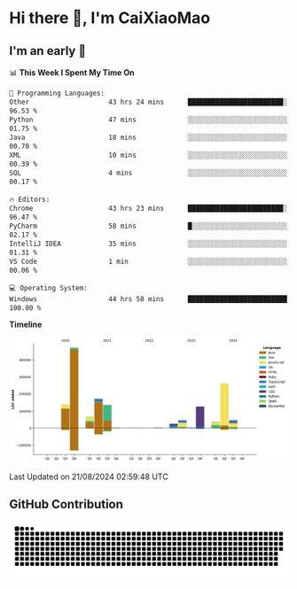 # Hi there 👋, I'm CaiXiaoMao

## I'm an early 🐤
<!--START_SECTION:waka-->
📊 **This Week I Spent My Time On** 

```text
💬 Programming Languages: 
Other                    43 hrs 24 mins      ████████████████████████░   96.53 % 
Python                   47 mins             ░░░░░░░░░░░░░░░░░░░░░░░░░   01.75 % 
Java                     18 mins             ░░░░░░░░░░░░░░░░░░░░░░░░░   00.70 % 
XML                      10 mins             ░░░░░░░░░░░░░░░░░░░░░░░░░   00.39 % 
SQL                      4 mins              ░░░░░░░░░░░░░░░░░░░░░░░░░   00.17 % 

🔥 Editors: 
Chrome                   43 hrs 23 mins      ████████████████████████░   96.47 % 
PyCharm                  58 mins             █░░░░░░░░░░░░░░░░░░░░░░░░   02.17 % 
IntelliJ IDEA            35 mins             ░░░░░░░░░░░░░░░░░░░░░░░░░   01.31 % 
VS Code                  1 min               ░░░░░░░░░░░░░░░░░░░░░░░░░   00.06 % 

💻 Operating System: 
Windows                  44 hrs 58 mins      █████████████████████████   100.00 % 
```

**Timeline**

![Lines of Code chart](https://raw.githubusercontent.com/caixiaomao/caixiaomao/main/assets/bar_graph.png)


 Last Updated on 21/08/2024 02:59:48 UTC
<!--END_SECTION:waka-->

## GitHub Contribution
<picture>
  <source media="(prefers-color-scheme: dark)" srcset="/dist/snake/github-contribution-grid-snake-dark.svg" />
  <source media="(prefers-color-scheme: light)" srcset="/dist/snake/github-contribution-grid-snake.svg" />
  <img alt="github contribution grid snake animation" src="/dist/snake/github-contribution-grid-snake.svg" />
</picture>
